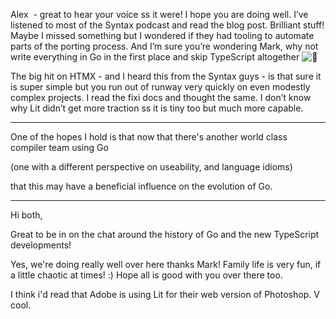 

Alex  - great to hear your voice ss it were! I hope you are doing well. I’ve listened to most of the Syntax podcast and read the blog post. Brilliant stuff! Maybe I missed something but I wondered if they had tooling to automate parts of the porting process. And I’m sure you’re wondering Mark, why not write everything in Go in the first place and skip TypeScript altogether ![🙂](https://fonts.gstatic.com/s/e/notoemoji/16.0/1f642/32.png)

  

The big hit on HTMX - and I heard this from the Syntax guys - is that sure it is super simple but you run out of runway very quickly on even modestly complex projects. I read the fixi docs and thought the same. I don’t know why Lit didn’t get more traction ss it is tiny too but much more capable.

----

One of the hopes I hold is that now that there's another world class compiler team using Go

(one with a different perspective on useability, and language idioms)

that this may have a beneficial influence on the evolution of Go.



----

Hi both, 

Great to be in on the chat around the history of Go and the new TypeScript developments!

Yes, we're doing really well over here thanks Mark! Family life is very fun, if a little chaotic at times! :) Hope all is good with you over there too. 

I think i'd read that Adobe is using Lit for their web version of Photoshop. V cool. 

